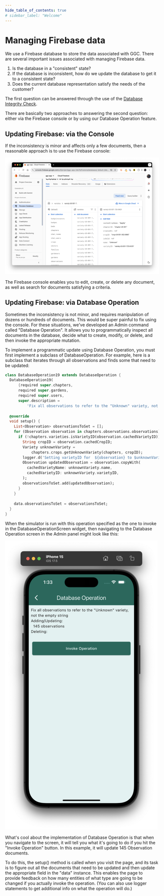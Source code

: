 ```yaml
---
hide_table_of_contents: true
# sidebar_label: "Welcome"
---
```


# Managing Firebase data

We use a Firebase database to store the data associated with GGC.  There are several important issues associated with managing Firebase data. 

1. Is the database in a "consistent" state?
2. If the database is inconsistent, how do we update the database to get it to a consistent state?
3. Does the current database representation satisfy the needs of the customer? 

The first question can be answered through the use of the [Database Integrity Check](integrity-check.md). 

There are basically two approaches to answering the second question: either via the Firebase console or by using our Database Operation feature.

## Updating Firebase: via the Console

If the inconsistency is minor and affects only a few documents, then a reasonable approach is to use the Firebase console:

<img  src="/img/develop/firestore/firebase-console.png"/>

The Firebase console enables you to edit, create, or delete any document, as well as search for documents satisfying a criteria. 

## Updating Firebase: via Database Operation

Sometimes the inconsistency is not minor, and requires manipulation of dozens or hundreds of documents. This would be super painful to fix using the console.  For these situations, we've developed an Admin command called "Database Operation". It allows you to programmatically inspect all documents in the database, decide what to create, modify, or delete, and then invoke the appropriate mutation. 

To implement a programmatic update using Database Operation, you must first implement a subclass of DatabaseOperation. For example, here is a subclass that iterates through all observations and finds some that need to be updated:

```dart
class DatabaseOperation19 extends DatabaseOperation {
  DatabaseOperation19(
      {required super.chapters,
      required super.gardens,
      required super.users,
      super.description =
          'Fix all observations to refer to the "Unknown" variety, not the empty string'});

  @override
  void setup() {
    List<Observation> observationsToSet = [];
    for (Observation observation in chapters.observations.observations) {
      if (!chapters.varieties.isVarietyID(observation.cachedVarietyID)) {
        String cropID = observation.cachedCropID;
        Variety unknownVariety =
            chapters.crops.getUnknownVariety(chapters, cropID);
        logger.d('Setting varietyID for  ${observation} to $unknownVariety');
        Observation updatedObservation = observation.copyWith(
          cachedVarietyName: unknownVariety.name,
          cachedVarietyID: unknownVariety.varietyID,
        );
        observationsToSet.add(updatedObservation);
      }
    }

    data.observationsToSet = observationsToSet;
  }
}
```

When the simulator is run with this operation specified as the one to invoke in the DatabaseOperationScreen widget, then navigating to the Database Operation screen in the Admin panel might look like this:

<img width="500px" src="/img/develop/firestore/db-operation.png"/>

What's cool about the implementation of Database Operation is that when you navigate to the screen, it will tell you what it's going to do if you hit the "Invoke Operation" button. In this example, it will update 145 Observation documents.  

To do this, the setup() method is called when you visit the page, and its task is to figure out all the documents that need to be updated and then update the appropriate field in the "data" instance. This enables the page to provide feedback on how many entities of what type are going to be changed if you actually invoke the operation. (You can also use logger statements to get additional info on what the operation will do.)








